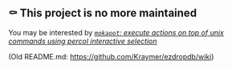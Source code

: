 ## ⚰️ This project is no more maintained

You may be interested by [_`mokapot`: execute actions on top of unix commands using percol interactive selection_](https://github.com/Kraymer/mokapot)

(Old README.md: https://github.com/Kraymer/ezdropdb/wiki)

